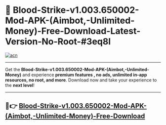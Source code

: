 # 🚀 Blood-Strike-v1.003.650002-Mod-APK-(Aimbot,-Unlimited-Money)-Free-Download-Latest-Version-No-Root-#3eq8l

[![acn](https://i.imgur.com/BIQs5tu.png)](https://hapymods.com?title=Blood+Strike+v1.003.650002+Mod+APK+(Aimbot,+Unlimited+Money)&ref=3eq8l)

---

Get the **Blood-Strike-v1.003.650002-Mod-APK-(Aimbot,-Unlimited-Money)** and experience **premium features , no ads, unlimited in-app resources, no root, and more**. Download now and take your experience to the **next level**!

---

## 🤖👉 [Blood-Strike-v1.003.650002-Mod-APK-(Aimbot,-Unlimited-Money)-Free-Download](https://hapymods.com?title=Blood+Strike+v1.003.650002+Mod+APK+(Aimbot,+Unlimited+Money)&ref=3eq8l)